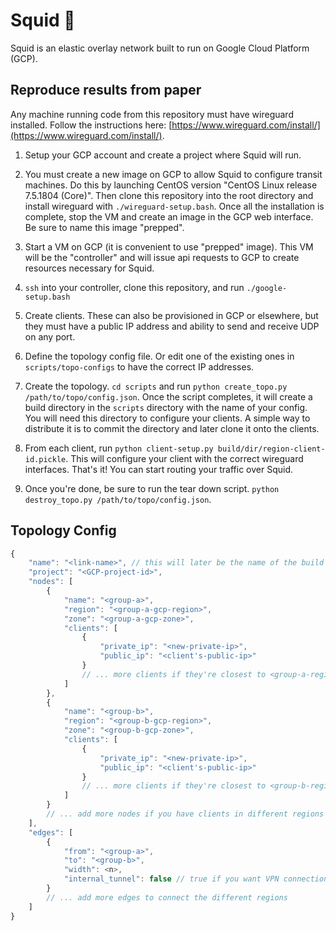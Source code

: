 # Squid 🦑

Squid is an elastic overlay network built to run on Google Cloud Platform (GCP). 

## Reproduce results from paper
Any machine running code from this repository must have wireguard installed. Follow the instructions here: [https://www.wireguard.com/install/](https://www.wireguard.com/install/). 

1. Setup your GCP account and create a project where Squid will run.

2. You must create a new image on GCP to allow Squid to configure transit machines. Do this by launching CentOS version "CentOS Linux release 7.5.1804 (Core)". Then clone this repository into the root directory and install wireguard with `./wireguard-setup.bash`. Once all the installation is complete, stop the VM and create an image in the GCP web interface. Be sure to name this image "prepped".

3. Start a VM on GCP (it is convenient to use "prepped" image). This VM will be the "controller" and will issue api requests to GCP to create resources necessary for Squid.

4. `ssh` into your controller, clone this repository, and run `./google-setup.bash`

5. Create clients. These can also be provisioned in GCP or elsewhere, but they must have a public IP address and ability to send and receive UDP on any port.

6. Define the topology config file. Or edit one of the existing ones in `scripts/topo-configs` to have the correct IP addresses.

7. Create the topology. `cd scripts` and run `python create_topo.py /path/to/topo/config.json`. Once the script completes, it will create a build directory in the `scripts` directory with the name of your config. You will need this directory to configure your clients. A simple way to distribute it is to commit the directory and later clone it onto the clients.

8. From each client, run `python client-setup.py build/dir/region-client-id.pickle`. This will configure your client with the correct wireguard interfaces. That's it! You can start routing your traffic over Squid.

9. Once you're done, be sure to run the tear down script. `python destroy_topo.py /path/to/topo/config.json`.

## Topology Config
```javascript
{
    "name": "<link-name>", // this will later be the name of the build directory
    "project": "<GCP-project-id>",
    "nodes": [
        {
            "name": "<group-a>",
            "region": "<group-a-gcp-region>",
            "zone": "<group-a-gcp-zone>",
            "clients": [
                {
                    "private_ip": "<new-private-ip>",
                    "public_ip": "<client's-public-ip>"
                }
                // ... more clients if they're closest to <group-a-region>
            ]
        },
        {
            "name": "<group-b>",
            "region": "<group-b-gcp-region>",
            "zone": "<group-b-gcp-zone>",
            "clients": [
                {
                    "private_ip": "<new-private-ip>",
                    "public_ip": "<client's-public-ip>"
                }
                // ... more clients if they're closest to <group-b-region>
            ]
        }
        // ... add more nodes if you have clients in different regions
    ],
    "edges": [
        {
            "from": "<group-a>",
            "to": "<group-b>",
            "width": <n>,
            "internal_tunnel": false // true if you want VPN connections while transiting over GCP
        }
        // ... add more edges to connect the different regions
    ]
}
```